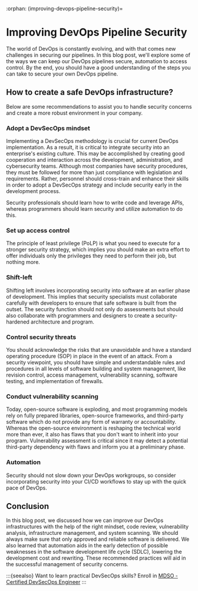 :orphan:
(improving-devops-pipeline-security)=
# Improving DevOps Pipeline Security


The world of DevOps is constantly evolving, and with that comes new challenges in securing our pipelines. In this blog post, we'll explore some of the ways we can keep our DevOps pipelines secure, automation to access control. By the end, you should have a good understanding of the steps you can take to secure your own DevOps pipeline.

## How to create a safe DevOps infrastructure?

Below are some recommendations to assist you to handle security concerns and create a more robust environment in your company.

### Adopt a DevSecOps mindset

Implementing a DevSecOps methodology is crucial for current DevOps implementation. As a result, it is critical to integrate security into an enterprise's existing culture. This may be accomplished by creating good cooperation and interaction across the development, administration, and cybersecurity teams. Although most companies have security procedures, they must be followed for more than just compliance with legislation and requirements. Rather, personnel should cross-train and enhance their skills in order to adopt a DevSecOps strategy and include security early in the development process.

Security professionals should learn how to write code and leverage APIs, whereas programmers should learn security and utilize automation to do this.

### Set up access control

The principle of least privilege (PoLP) is what you need to execute for a stronger security strategy, which implies you should make an extra effort to offer individuals only the privileges they need to perform their job, but nothing more.

### Shift-left

Shifting left involves incorporating security into software at an earlier phase of development. This implies that security specialists must collaborate carefully with developers to ensure that safe software is built from the outset. The security function should not only do assessments but should also collaborate with programmers and designers to create a security-hardened architecture and program.

### Control security threats

You should acknowledge the risks that are unavoidable and have a standard operating procedure (SOP) in place in the event of an attack. From a security viewpoint, you should have simple and understandable rules and procedures in all levels of software building and system management, like revision control, access management, vulnerability scanning, software testing, and implementation of firewalls.

### Conduct vulnerability scanning

Today, open-source software is exploding, and most programming models rely on fully prepared libraries, open-source frameworks, and third-party software which do not provide any form of warranty or accountability. Whereas the open-source environment is reshaping the technical world more than ever, it also has flaws that you don't want to inherit into your program. Vulnerability assessment is critical since it may detect a potential third-party dependency with flaws and inform you at a preliminary phase.

### Automation

Security should not slow down your DevOps workgroups, so consider incorporating security into your CI/CD workflows to stay up with the quick pace of DevOps.

## Conclusion

In this blog post, we discussed how we can improve our DevOps infrastructures with the help of the right mindset, code review, vulnerability analysis, infrastructure management, and system scanning. We should always make sure that only approved and reliable software is delivered. We also learned that automation aids in the early detection of possible weaknesses in the software development life cycle (SDLC), lowering the development cost and rewriting. These recommended practices will aid in the successful management of security concerns.

:::{seealso}
Want to learn practical DevSecOps skills? Enroll in [MDSO - Certified DevSecOps Engineer](https://www.mosse-institute.com/certifications/mdso-certified-devsecops-engineer.html)
:::